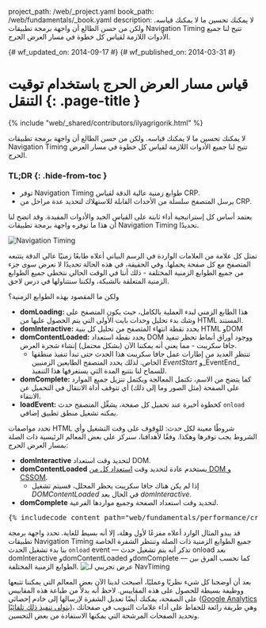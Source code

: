 project_path: /web/_project.yaml
book_path: /web/fundamentals/_book.yaml
description: لا يمكنك تحسين ما لا يمكنك قياسه. ولكن من حسن الطالع أن واجهة برمجة تطبيقات Navigation Timing تتيح لنا جميع الأدوات اللازمة لقياس كل خطوة في مسار العرض الحرج.

{# wf_updated_on: 2014-09-17 #}
{# wf_published_on: 2014-03-31 #}

# قياس مسار العرض الحرج باستخدام توقيت التنقل {: .page-title }

{% include "web/_shared/contributors/ilyagrigorik.html" %}


لا يمكنك تحسين ما لا يمكنك قياسه. ولكن من حسن الطالع أن واجهة برمجة تطبيقات Navigation Timing تتيح لنا جميع الأدوات اللازمة لقياس كل خطوة في مسار العرض الحرج.


### TL;DR {: .hide-from-toc }
- توفر Navigation Timing  طوابع زمنية عالية الدقة لقياس CRP.
- يرسل المتصفح سلسلة من الأحداث القابلة للاستهلاك لتحديد عدة مراحل من CRP.


يعتمد أساس كل إستراتيجية أداء ثابتة على القياس الجيد والأدوات المفيدة. وقد اتضح لنا أن هذا ما توفره واجهة برمجة تطبيقات Navigation Timing تحديدًا.

<img src="images/dom-navtiming.png" class="center" alt="Navigation Timing">

تمثل كل علامة من العلامات الواردة في الرسم البياني أعلاه طابعًا زمنيًا عالي الدقة يتتبعه المتصفح مع كل صفحة يحملها. وفي الحقيقة، في هذه الحالة تحديدًا لا نعرض سوى جزء من جميع الطوابع الزمنية المختلفة - ذلك أننا في الوقت الحالي نتخطى جميع الطوابع الزمنية المتعلقة بالشبكة، ولكننا سنتناولها في درس لاحق.

ولكن ما المقصود بهذه الطوابع الزمنية؟

* **domLoading:** هذا الطابع الزمني لبدء العملية بالكامل، حيث يكون المتصفح على وشك بدء تحليل وحدات بايت الأولى التي يتم الحصول عليها من HTML
  المستند.
* **domInteractive:** يحدد نقطة انتهاء المتصفح من تحليل كل بنية HTML وDOM
* **domContentLoaded:** يحدد نقطة استعداد DOM ووجود أوراق أنماط تحظر تنفيذ جافا سكريبت - مما يعني أنه يمكننا الآن (بشكل محتمل) إنشاء شجرة العرض.
    * تنتظر العديد من إطارات عمل جافا سكريبت هذا الحدث حتى تبدأ تنفيذ منطقها الخاص. لذلك يحدد المتصفح الطابعين الزمنيين _EventStart_ و_EventEnd_ للسماح لنا بتتبع المدة التي يستغرقها هذا التنفيذ.
* **domComplete:** كما يتضح من الاسم، تكتمل المعالجة ويكتمل تنزيل جميع الموارد على الصفحة (مثل الصور وما إلى ذلك) أي تتوقف أداة الانتقال في التحميل عن الانتقاء.
* **loadEvent:** كخطوة أخيرة عند تحميل كل صفحة، يشغِّل المتصفح حدث `onload` يمكنه تشغيل منطق تطبيق إضافي.

تحدد مواصفات HTML شروطًا معينة لكل حدث: للوقوف على وقت التشغيل وأي الشروط يجب توفرها وهكذا. وفقًا لأهدافنا، سنركز على بعض المعالم الرئيسية ذات الصلة بمسار العرض الحرج:

* **domInteractive** لتحديد وقت استعداد DOM.
* **domContentLoaded** يستخدم عادة لتحديد وقت [استعداد كل من DOM و CSSOM](http://calendar.perfplanet.com/2012/deciphering-the-critical-rendering-path/).
    * إذا لم يكن هناك جافا سكريبت يحظر المحلل، فسيتم تشغيل _DOMContentLoaded_ في الحال بعد _domInteractive_.
* **domComplete** لتحديد وقت استعداد الصفحة وجميع مواردها الفرعية.

<pre class="prettyprint">
{% includecode content_path="web/fundamentals/performance/critical-rendering-path/_code/measure_crp.html" region_tag="full" adjust_indentation="auto" %}
</pre>

قد يبدو المثال الوارد أعلاه مفزعًا لأول وهلة، إلا أنه بسيط للغاية. تحدد واجهة برمجة تطبيقات Navigation Timing جميع الطوابع الزمنية ذات الصلة وتنتظر الشفرة الخاصة بنا بدء تشغيل الحدث `onload` event &mdash; تذكر أنه يتم تشغيل حدث onload بعد domInteractive وdomContentLoaded وdomComplete &mdash; كما تحسب الفرق بين الطوابع الزمنية المختلفة.
<img src="images/device-navtiming-small.png" class="center" alt="عرض تجريبي لـ NavTiming">

بعد أن أوضحنا كل شيء نظريًا وعمليًا، أصبحت لدينا الآن بعض المعالم التي يمكننا تتبعها ووظيفة بسيطة للحصول على هذه المقاييس. لاحظ أنه بدلاً من طباعة هذه المقاييس على الصفحة، يمكنك أيضًا تعديل الشفرة لإرسالها إلى خادم إحصائي ([Google Analytics يتولى تنفيذ ذلك تلقائيًا](https://support.google.com/analytics/answer/1205784))، وهي طريقة رائعة للحفاظ على أداء علامات التبويب في صفحاتك وتحديد الصفحات المرشحة التي يمكنها الاستفادة من بعض التحسين.



